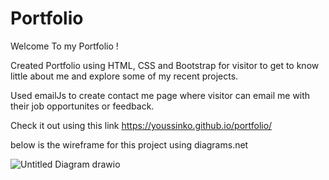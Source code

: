 # Portfolio

Welcome To my Portfolio !

Created Portfolio using HTML, CSS and Bootstrap for visitor to get to know little about me and explore some of my recent projects.

Used emailJs to create contact me page where visitor can email me with their job opportunites or feedback.

Check it out using this link https://youssinko.github.io/portfolio/

below is the wireframe for this project using diagrams.net



![Untitled Diagram drawio](https://user-images.githubusercontent.com/113655954/213314286-0d9d487d-3115-49dd-bb16-2dbe10fe5c6b.png)
